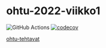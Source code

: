 # ohtu-2022-viikko1

![GitHub Actions](https://github.com/mikkokallio/ohtu-2022-viikko1/workflows/CI/badge.svg)
[![codecov](https://codecov.io/gh/mikkokallio/ohtu-2022-viikko1/branch/main/graph/badge.svg?token=VBQ2WVTIYX)](https://codecov.io/gh/mikkokallio/ohtu-2022-viikko1)

[ohtu-tehtavat](https://github.com/mikkokallio/ohtu-tehtavat)

